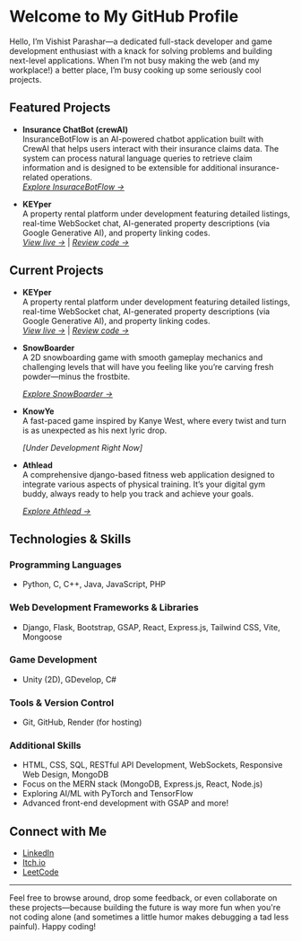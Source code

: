 # Welcome to My GitHub Profile

Hello, I’m Vishist Parashar—a dedicated full-stack developer and game development enthusiast with a knack for solving problems and building next-level applications. When I’m not busy making the web (and my workplace!) a better place, I’m busy cooking up some seriously cool projects.

## Featured Projects

- **Insurance ChatBot (crewAI)**  
  InsuranceBotFlow is an AI-powered chatbot application built with CrewAI that helps users interact with their insurance claims data. The system can process natural language queries to retrieve claim information and is designed to be extensible for additional insurance-related operations.  
  *[Explore InsuraceBotFlow →](https://github.com/devKafkaesque/crewai_crudflow)*

- **KEYper**  
  A property rental platform under development featuring detailed listings, real-time WebSocket chat, AI-generated property descriptions (via Google Generative AI), and property linking codes.  
  *[View live →](https://keyper001.onrender.com/)* | *[Review code →](https://github.com/devKafkaesque/property-rental-platform)*

## Current Projects

- **KEYper**  
  A property rental platform under development featuring detailed listings, real-time WebSocket chat, AI-generated property descriptions (via Google Generative AI), and property linking codes.  
  *[View live →](https://keyper001.onrender.com/)* | *[Review code →](https://github.com/devKafkaesque/property-rental-platform)*

- **SnowBoarder**  
  A 2D snowboarding game with smooth gameplay mechanics and challenging levels that will have you feeling like you’re carving fresh powder—minus the frostbite.
  
  *[Explore SnowBoarder →](https://github.com/devKafkaesque/snowBoarder)*

- **KnowYe**  
  A fast-paced game inspired by Kanye West, where every twist and turn is as unexpected as his next lyric drop.

  *[Under Development Right Now]*
- **Athlead**  
  A comprehensive django-based fitness web application designed to integrate various aspects of physical training. It’s your digital gym buddy, always ready to help you track and achieve your goals.

  *[Explore Athlead →](https://github.com/devKafkaesque/Athlead)*
## Technologies & Skills

### Programming Languages
- Python, C, C++, Java, JavaScript, PHP

### Web Development Frameworks & Libraries
- Django, Flask, Bootstrap, GSAP, React, Express.js, Tailwind CSS, Vite, Mongoose

### Game Development
- Unity (2D), GDevelop, C#

### Tools & Version Control
- Git, GitHub, Render (for hosting)

### Additional Skills
- HTML, CSS, SQL, RESTful API Development, WebSockets, Responsive Web Design, MongoDB  
- Focus on the MERN stack (MongoDB, Express.js, React, Node.js)  
- Exploring AI/ML with PyTorch and TensorFlow  
- Advanced front-end development with GSAP and more!

## Connect with Me

- [LinkedIn](https://www.linkedin.com/in/vishistparashar/)
- [Itch.io](https://invisghoul420.itch.io/)
- [LeetCode](https://leetcode.com/u/invisGhoul/)

---

Feel free to browse around, drop some feedback, or even collaborate on these projects—because building the future is way more fun when you're not coding alone (and sometimes a little humor makes debugging a tad less painful). Happy coding!
